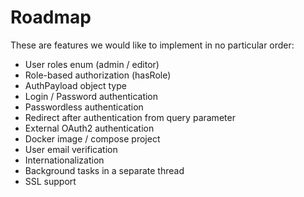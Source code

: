 # Roadmap

These are features we would like to implement in no particular order:

- User roles enum (admin / editor)
- Role-based authorization (hasRole)
- AuthPayload object type
- Login / Password authentication
- Passwordless authentication
- Redirect after authentication from query parameter
- External OAuth2 authentication
- Docker image / compose project
- User email verification
- Internationalization
- Background tasks in a separate thread
- SSL support
